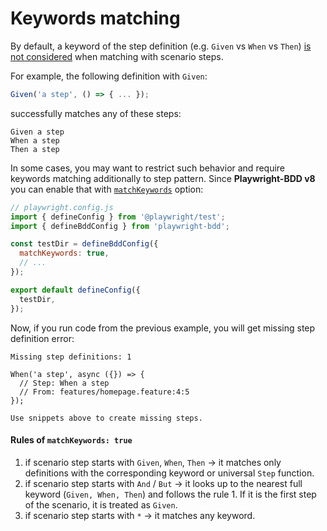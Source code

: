 # Keywords matching

By default, a keyword of the step definition (e.g. `Given` vs `When` vs `Then`) [is not considered](https://cucumber.io/docs/gherkin/reference/#steps) when matching with scenario steps. 

For example, the following definition with `Given`:
```js
Given('a step', () => { ... });
```
successfully matches any of these steps:
```gherkin
Given a step
When a step
Then a step
```

In some cases, you may want to restrict such behavior and require keywords matching additionally to step pattern. Since **Playwright-BDD v8** you can enable that with [`matchKeywords`](configuration/options.md#matchkeywords) option:

```js
// playwright.config.js
import { defineConfig } from '@playwright/test';
import { defineBddConfig } from 'playwright-bdd';

const testDir = defineBddConfig({
  matchKeywords: true,
  // ...
});

export default defineConfig({
  testDir,
});
```
Now, if you run code from the previous example, you will get missing step definition error:
```
Missing step definitions: 1

When('a step', async ({}) => {
  // Step: When a step
  // From: features/homepage.feature:4:5
});

Use snippets above to create missing steps.
```

#### Rules of `matchKeywords: true`
1. if scenario step starts with `Given`, `When`, `Then` → it matches only definitions with the corresponding keyword or universal `Step` function.
2. if scenario step starts with `And` / `But` → it looks up to the nearest full keyword (`Given, When, Then`) and follows the rule 1. If it is the first step of the scenario, it is treated as `Given`.
3. if scenario step starts with `*` → it matches any keyword.
